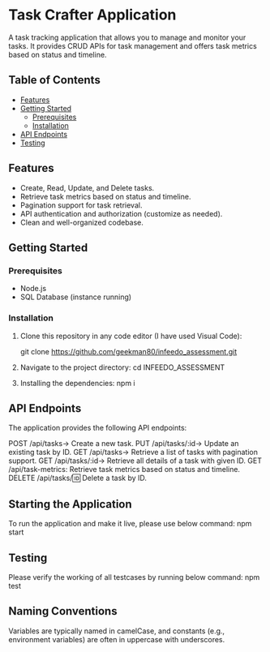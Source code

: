 # Task Crafter Application

A task tracking application that allows you to manage and monitor your tasks. It provides CRUD APIs for task management and offers task metrics based on status and timeline.

## Table of Contents

- [Features](#features)
- [Getting Started](#getting-started)
  - [Prerequisites](#prerequisites)
  - [Installation](#installation)
- [API Endpoints](#api-endpoints)
- [Testing](#testing)

## Features

- Create, Read, Update, and Delete tasks.
- Retrieve task metrics based on status and timeline.
- Pagination support for task retrieval.
- API authentication and authorization (customize as needed).
- Clean and well-organized codebase.

## Getting Started

### Prerequisites

- Node.js
- SQL Database (instance running)

### Installation

1. Clone this repository in any code editor (I have used Visual Code):

   git clone <https://github.com/geekman80/infeedo_assessment.git>

2. Navigate to the project directory: cd INFEEDO_ASSESSMENT
3. Installing the dependencies: npm i

## API Endpoints

The application provides the following API endpoints:

POST /api/tasks-> Create a new task.
PUT /api/tasks/:id-> Update an existing task by ID.
GET /api/tasks-> Retrieve a list of tasks with pagination support.
GET /api/tasks/:id-> Retrieve all details of a task with given ID.
GET /api/task-metrics: Retrieve task metrics based on status and timeline.
DELETE /api/tasks/:id: Delete a task by ID.

## Starting the Application

To run the application and make it live, please use below command: 
npm start

## Testing 

Please verify the working of all testcases by running below command:
npm test

## Naming Conventions

Variables are typically named in camelCase, and constants (e.g., environment variables) are often in uppercase with underscores.
